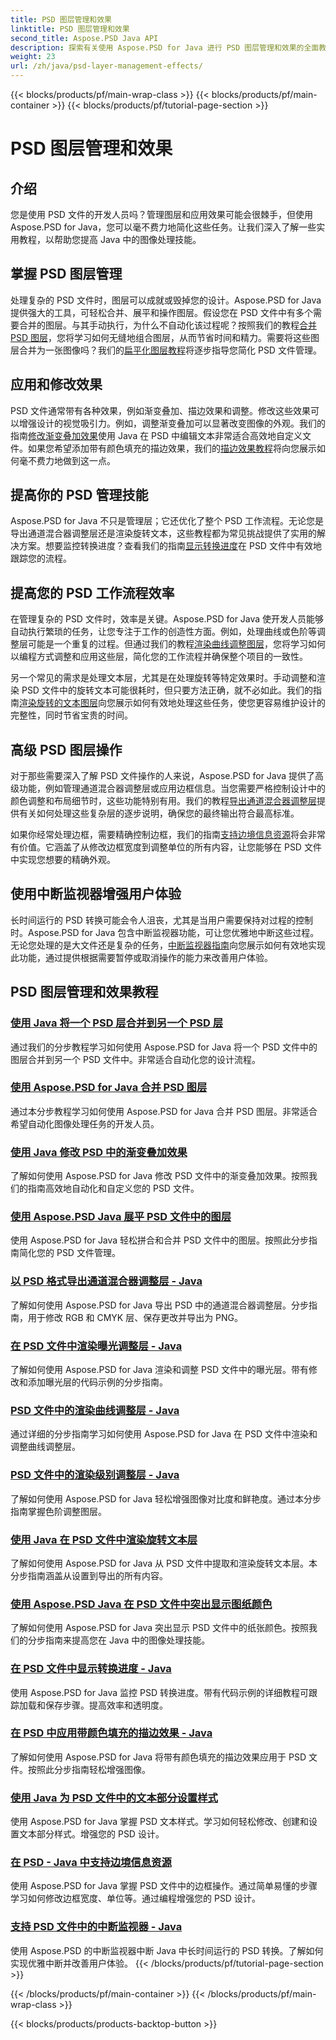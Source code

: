 ```yaml
---
title: PSD 图层管理和效果
linktitle: PSD 图层管理和效果
second_title: Aspose.PSD Java API
description: 探索有关使用 Aspose.PSD for Java 进行 PSD 图层管理和效果的全面教程。学习如何轻松合并、展平和自定义 PSD 图层。
weight: 23
url: /zh/java/psd-layer-management-effects/
---
```


{{< blocks/products/pf/main-wrap-class >}}
{{< blocks/products/pf/main-container >}}
{{< blocks/products/pf/tutorial-page-section >}}

# PSD 图层管理和效果

## 介绍

您是使用 PSD 文件的开发人员吗？管理图层和应用效果可能会很棘手，但使用 Aspose.PSD for Java，您可以毫不费力地简化这些任务。让我们深入了解一些实用教程，以帮助您提高 Java 中的图像处理技能。

## 掌握 PSD 图层管理

处理复杂的 PSD 文件时，图层可以成就或毁掉您的设计。Aspose.PSD for Java 提供强大的工具，可轻松合并、展平和操作图层。假设您在 PSD 文件中有多个需要合并的图层。与其手动执行，为什么不自动化该过程呢？按照我们的教程[合并 PSD 图层](./merge-psd-layers/)，您将学习如何无缝地组合图层，从而节省时间和精力。需要将这些图层合并为一张图像吗？我们的[扁平化图层教程](./flatten-layers-psd-files/)将逐步指导您简化 PSD 文件管理。

## 应用和修改效果

PSD 文件通常带有各种效果，例如渐变叠加、描边效果和调整。修改这些效果可以增强设计的视觉吸引力。例如，调整渐变叠加可以显著改变图像的外观。我们的指南[修改渐变叠加效果](./modify-gradient-overlay-effect-psd/)使用 Java 在 PSD 中编辑文本非常适合高效地自定义文件。如果您希望添加带有颜色填充的描边效果，我们的[描边效果教程](./apply-stroke-effect-color-fill-psd/)将向您展示如何毫不费力地做到这一点。

## 提高你的 PSD 管理技能

Aspose.PSD for Java 不只是管理层；它还优化了整个 PSD 工作流程。无论您是导出通道混合器调整层还是渲染旋转文本，这些教程都为常见挑战提供了实用的解决方案。想要监控转换进度？查看我们的指南[显示转换进度](./show-conversion-progress-psd-files/)在 PSD 文件中有效地跟踪您的流程。

## 提高您的 PSD 工作流程效率

在管理复杂的 PSD 文件时，效率是关键。Aspose.PSD for Java 使开发人员能够自动执行繁琐的任务，让您专注于工作的创造性方面。例如，处理曲线或色阶等调整层可能是一个重复的过程。但通过我们的教程[渲染曲线调整图层](./render-curves-adjustment-layer-psd/)，您将学习如何以编程方式调整和应用这些层，简化您的工作流程并确保整个项目的一致性。

另一个常见的需求是处理文本层，尤其是在处理旋转等特定效果时。手动调整和渲染 PSD 文件中的旋转文本可能很耗时，但只要方法正确，就不必如此。我们的指南[渲染旋转的文本图层](./render-rotated-text-layer-psd/)向您展示如何有效地处理这些任务，使您更容易维护设计的完整性，同时节省宝贵的时间。

## 高级 PSD 图层操作

对于那些需要深入了解 PSD 文件操作的人来说，Aspose.PSD for Java 提供了高级功能，例如管理通道混合器调整层或应用边框信息。当您需要严格控制设计中的颜色调整和布局细节时，这些功能特别有用。我们的教程[导出通道混合器调整层](./export-channel-mixer-adjustment-layer-psd/)提供有关如何处理这些复杂层的逐步说明，确保您的最终输出符合最高标准。

如果你经常处理边框，需要精确控制边框，我们的指南[支持边境信息资源](./support-border-information-resource-psd/)将会非常有价值。它涵盖了从修改边框宽度到调整单位的所有内容，让您能够在 PSD 文件中实现您想要的精确外观。

## 使用中断监视器增强用户体验

长时间运行的 PSD 转换可能会令人沮丧，尤其是当用户需要保持对过程的控制时。Aspose.PSD for Java 包含中断监视器功能，可让您优雅地中断这些过程。无论您处理的是大文件还是复杂的任务，[中断监视器指南](./support-interrupt-monitor-psd-files/)向您展示如何有效地实现此功能，通过提供根据需要暂停或取消操作的能力来改善用户体验。

## PSD 图层管理和效果教程
### [使用 Java 将一个 PSD 层合并到另一个 PSD 层](./merge-one-psd-layer-to-another/)
通过我们的分步教程学习如何使用 Aspose.PSD for Java 将一个 PSD 文件中的图层合并到另一个 PSD 文件中。非常适合自动化您的设计流程。
### [使用 Aspose.PSD for Java 合并 PSD 图层](./merge-psd-layers/)
通过本分步教程学习如何使用 Aspose.PSD for Java 合并 PSD 图层。非常适合希望自动化图像处理任务的开发人员。
### [使用 Java 修改 PSD 中的渐变叠加效果](./modify-gradient-overlay-effect-psd/)
了解如何使用 Aspose.PSD for Java 修改 PSD 文件中的渐变叠加效果。按照我们的指南高效地自动化和自定义您的 PSD 文件。
### [使用 Aspose.PSD Java 展平 PSD 文件中的图层](./flatten-layers-psd-files/)
使用 Aspose.PSD for Java 轻松拼合和合并 PSD 文件中的图层。按照此分步指南简化您的 PSD 文件管理。
### [以 PSD 格式导出通道混合器调整层 - Java](./export-channel-mixer-adjustment-layer-psd/)
了解如何使用 Aspose.PSD for Java 导出 PSD 中的通道混合器调整层。分步指南，用于修改 RGB 和 CMYK 层、保存更改并导出为 PNG。
### [在 PSD 文件中渲染曝光调整层 - Java](./render-exposure-adjustment-layer-psd/)
了解如何使用 Aspose.PSD for Java 渲染和调整 PSD 文件中的曝光层。带有修改和添加曝光层的代码示例的分步指南。
### [PSD 文件中的渲染曲线调整层 - Java](./render-curves-adjustment-layer-psd/)
通过详细的分步指南学习如何使用 Aspose.PSD for Java 在 PSD 文件中渲染和调整曲线调整层。
### [PSD 文件中的渲染级别调整层 - Java](./render-level-adjustment-layer-psd/)
了解如何使用 Aspose.PSD for Java 轻松增强图像对比度和鲜艳度。通过本分步指南掌握色阶调整图层。
### [使用 Java 在 PSD 文件中渲染旋转文本层](./render-rotated-text-layer-psd/)
了解如何使用 Aspose.PSD for Java 从 PSD 文件中提取和渲染旋转文本层。本分步指南涵盖从设置到导出的所有内容。
### [使用 Aspose.PSD Java 在 PSD 文件中突出显示图纸颜色](./highlight-sheet-color-psd-files/)
了解如何使用 Aspose.PSD for Java 突出显示 PSD 文件中的纸张颜色。按照我们的分步指南来提高您在 Java 中的图像处理技能。
### [在 PSD 文件中显示转换进度 - Java](./show-conversion-progress-psd-files/)
使用 Aspose.PSD for Java 监控 PSD 转换进度。带有代码示例的详细教程可跟踪加载和保存步骤。提高效率和透明度。
### [在 PSD 中应用带颜色填充的描边效果 - Java](./apply-stroke-effect-color-fill-psd/)
了解如何使用 Aspose.PSD for Java 将带有颜色填充的描边效果应用于 PSD 文件。按照此分步指南轻松增强图像。
### [使用 Java 为 PSD 文件中的文本部分设置样式](./style-text-portions-psd-files/)
使用 Aspose.PSD for Java 掌握 PSD 文本样式。学习如何轻松修改、创建和设置文本部分样式。增强您的 PSD 设计。
### [在 PSD - Java 中支持边境信息资源](./support-border-information-resource-psd/)
使用 Aspose.PSD for Java 掌握 PSD 文件中的边框操作。通过简单易懂的步骤学习如何修改边框宽度、单位等。通过编程增强您的 PSD 设计。
### [支持 PSD 文件中的中断监视器 - Java](./support-interrupt-monitor-psd-files/)
使用 Aspose.PSD 的中断监视器中断 Java 中长时间运行的 PSD 转换。了解如何实现优雅中断并改善用户体验。
{{< /blocks/products/pf/tutorial-page-section >}}

{{< /blocks/products/pf/main-container >}}
{{< /blocks/products/pf/main-wrap-class >}}

{{< blocks/products/products-backtop-button >}}
